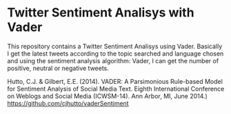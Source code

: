 # Twitter Sentiment Analisys with Vader

This repository contains a Twitter Sentiment Analisys using Vader. Basically I get the latest tweets according to the topic searched and language chosen and using the sentiment analysis algorithm: Vader, I can get the number of positive, neutral or negative tweets.

Hutto, C.J. & Gilbert, E.E. (2014). VADER: A Parsimonious Rule-based Model for Sentiment Analysis of Social Media Text. Eighth International Conference on Weblogs and Social Media (ICWSM-14). Ann Arbor, MI, June 2014.) https://github.com/cjhutto/vaderSentiment 
